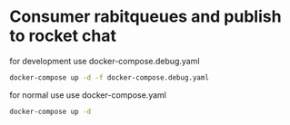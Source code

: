 # Consumer rabitqueues and publish to rocket chat


for development use docker-compose.debug.yaml
```bash
docker-compose up -d -f docker-compose.debug.yaml
```

for normal use use docker-compose.yaml
```bash
docker-compose up -d
```